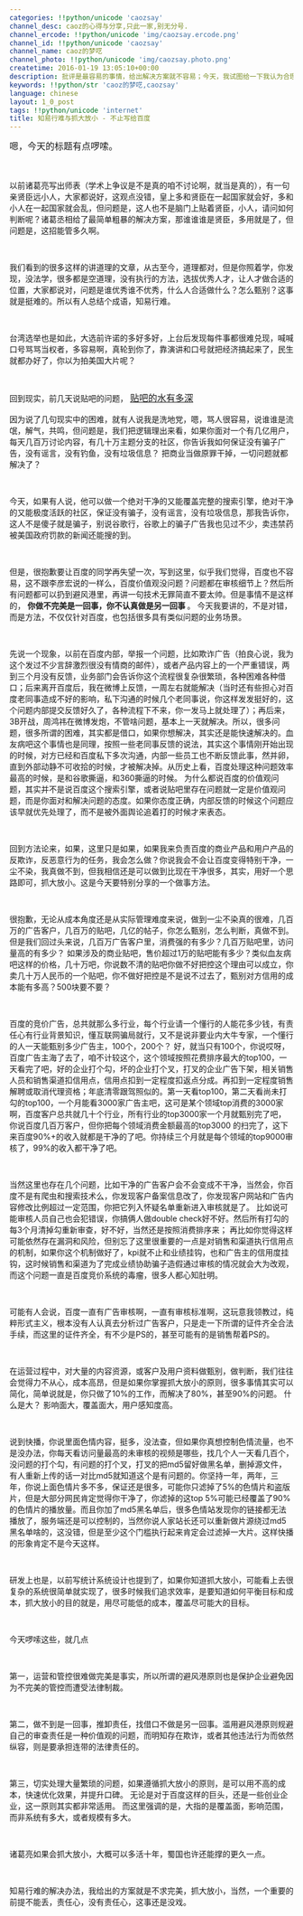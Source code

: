 ```yaml
---
categories: !!python/unicode 'caozsay'
channel_desc: caoz的心得与分享,只此一家,别无分号.
channel_ercode: !!python/unicode 'img/caozsay.ercode.png'
channel_id: !!python/unicode 'caozsay'
channel_name: caoz的梦呓
channel_photo: !!python/unicode 'img/caozsay.photo.png'
createtime: 2016-01-19 13:05:10+00:00
description: 批评是最容易的事情，给出解决方案就不容易；今天，我试图给一下我认为合理的解决方案。当然，你要批评，也很容易。
keywords: !!python/str 'caoz的梦呓,caozsay'
language: chinese
layout: 1_0_post
tags: !!python/unicode 'internet'
title: 知易行难与抓大放小 - 不止写给百度
---
```

<div class="rich_media_content" id="js_content">
<p>
<span style="font-size: 16px; line-height: 1.6;">
          嗯，今天的标题有点啰嗦。
         </span>
<br/>
</p>
<p>
<br/>
</p>
<p>
         以前诸葛亮写出师表（学术上争议是不是真的咱不讨论啊，就当是真的），有一句亲贤臣远小人，大家都说好，这观点没错，皇上多和贤臣在一起国家就会好，多和小人在一起国家就会乱，但问题是，这人也不是脑门上贴着贤臣，小人，请问如何判断呢？诸葛丞相给了最简单粗暴的解决方案，那谁谁谁是贤臣，多用就是了，但问题是，这招能管多久啊。
        </p>
<p>
<br/>
</p>
<p>
         我们看到的很多这样的讲道理的文章，从古至今，道理都对，但是你照着学，你发现，没法学，很多都是空道理，没有执行的方法，选拔优秀人才，让人才做合适的位置，大家都说对，问题是谁优秀谁不优秀，什么人合适做什么？怎么甄别？这事就是挺难的。所以有人总结个成语，知易行难。
        </p>
<p>
<br/>
</p>
<p>
         台湾选举也是如此，大选前许诺的多好多好，上台后发现每件事都很难兑现，喊喊口号骂骂当权者，多容易啊，真轮到你了，靠演讲和口号就把经济搞起来了，民生就都办好了，你以为拍美国大片呢？
        </p>
<p>
<br/>
</p>
<p>
         回到现实，前几天说贴吧的问题，
         <a data_ue_src="http://mp.weixin.qq.com/s?__biz=MzI0MjA1Mjg2Ng==&amp;mid=401273875&amp;idx=1&amp;sn=92a962dada6c1662dc8479caa7c1de79&amp;scene=21#wechat_redirect" href="http://mp.weixin.qq.com/s?__biz=MzI0MjA1Mjg2Ng==&amp;mid=401273875&amp;idx=1&amp;sn=92a962dada6c1662dc8479caa7c1de79&amp;scene=21#wechat_redirect" style="font-size: 16px; line-height: 1.6;" target="_blank">
          贴吧的水有多深
         </a>
</p>
<p>
         因为说了几句现实中的困难，就有人说我是洗地党，嗯，骂人很容易，说谁谁是流氓，解气，共鸣，但问题是，我们把逻辑理出来看，如果你面对一个有几亿用户，每天几百万讨论内容，有几十万主题分支的社区，你告诉我如何保证没有骗子广告，没有谣言，没有钓鱼，没有垃圾信息？ 把商业当做原罪干掉，一切问题就都解决了？
         <br/>
</p>
<p>
<br/>
</p>
<p>
         今天，如果有人说，他可以做一个绝对干净的又能覆盖完整的搜索引擎，绝对干净的又能极度活跃的社区，保证没有骗子，没有谣言，没有垃圾信息，那我告诉你，这人不是傻子就是骗子，别说谷歌行，谷歌上的骗子广告我也见过不少，卖违禁药被美国政府罚款的新闻还能搜的到。
        </p>
<p>
<br/>
</p>
<p>
         但是，很抱歉要让百度的同学再失望一次，写到这里，似乎我们觉得，百度也不容易，这不跟李彦宏说的一样么，百度价值观没问题？问题都在审核细节上？然后所有问题都可以扔到避风港里，再讲一句技术无罪简直不要太帅。但是事情不是这样的，
         <strong>
          你做不完美是一回事，你不认真做是另一回事
         </strong>
         。 今天我要讲的，不是对错，而是方法，不仅仅针对百度，也包括很多具有类似问题的业务场景。
        </p>
<p>
<br/>
</p>
<p>
         先说一个现象，以前在百度内部，举报一个问题，比如欺诈广告（拍良心说，我为这个发过不少言辞激烈很没有情商的邮件），或者产品内容上的一个严重错误，两到三个月没有反馈，业务部门会告诉你这个流程很复杂很繁琐，各种困难各种借口；后来离开百度后，我在微博上反馈，一周左右就能解决（当时还有些担心对百度老同事造成不好的影响，私下沟通的时候几个老同事说，你这样发发挺好的，这个问题内部提交反馈好久了，各种流程下不来，你一发马上就处理了）；再后来，3B开战，周鸿祎在微博发炮，不管啥问题，基本上一天就解决。所以，很多问题，很多所谓的困难，其实都是借口，如果你想解决，其实还是能快速解决的。血友病吧这个事情也是同理，按照一些老同事反馈的说法，其实这个事情刚开始出现的时候，对方已经和百度私下多次沟通，内部一些员工也不断反馈此事，然并卵，直到外部动静不可收拾的时候，才被解决掉。从历史上看，百度处理这种问题效率最高的时候，是和谷歌撕逼，和360撕逼的时候。 为什么都说百度的价值观问题，其实并不是说百度这个搜索引擎，或者说贴吧里存在问题就一定是价值观问题，而是你面对和解决问题的态度。如果你态度正确，内部反馈的时候这个问题应该早就优先处理了，而不是被外面舆论追着打的时候才来表态。
        </p>
<p>
<br/>
</p>
<p>
         回到方法论来，如果，这里只是如果，如果我来负责百度的商业产品和用户产品的反欺诈，反恶意行为的任务，我会怎么做？你说我会不会让百度变得特别干净，一尘不染，我真做不到，但我相信还是可以做到比现在干净很多，其实，用好一个思路即可，抓大放小。这是今天要特别分享的一个做事方法。
        </p>
<p>
<br/>
</p>
<p>
         很抱歉，无论从成本角度还是从实际管理难度来说，做到一尘不染真的很难，几百万的广告客户，几百万的贴吧，几亿的帖子，你怎么甄别，怎么判断，真做不到。但是我们回过头来说，几百万广告客户里，消费强的有多少？几百万贴吧里，访问量高的有多少？ 如果涉及的商业贴吧，售价超过1万的贴吧能有多少？类似血友病吧这样的价格，几十万吧，你说数不清的贴吧你做不好把控这个理由可以成立，你卖几十万人民币的一个贴吧，你不做好把控是不是说不过去了，甄别对方信用的成本能有多高？500块要不要？
        </p>
<p>
<br/>
</p>
<p>
         百度的竞价广告，总共就那么多行业，每个行业请一个懂行的人能花多少钱，有责任心有行业背景知识，懂互联网骗局就行，又不是说非要业内大牛专家，一个懂行的人一天能甄别多少广告主，100个，200个？ 好，就当只有100个，你说哎呀，百度广告主海了去了，咱不计较这个，这个领域按照花费排序最大的top100，一天看完了吧，好的企业打个勾，坏的企业打个叉，打叉的企业广告下架，相关销售人员和销售渠道扣信用点，信用点扣到一定程度扣返点分成。再扣到一定程度销售解聘或取消代理资格；年底清零跟驾照似的。第一天看top100，第二天看尚未打勾的top100，一个月能看3000家广告主吧，这可是某个领域top消费的3000家啊，百度客户总共就几十个行业，所有行业的top3000家一个月就甄别完了吧，你说百度几百万客户，但你把每个领域消费金额最高的top3000 的扫完了，这下来百度90%+的收入就都是干净的了吧。你持续三个月就是每个领域的top9000审核了，99%的收入都干净了吧。
        </p>
<p>
<br/>
</p>
<p>
         当然这里也存在几个问题，比如干净的广告客户会不会变成不干净，当然会，你百度不是有爬虫和搜索技术么，你发现客户备案信息改了，你发现客户网站和广告内容修改比例超过一定范围，你把它列入怀疑名单重新进入审核就是了。 比如说可能审核人员自己也会犯错误，你搞俩人做double check好不好。然后所有打勾的每3个月清掉勾重新审查，好不好，当然还是按照消费排序来； 再比如你觉得这样可能依然存在漏洞和风险，但别忘了这里很重要的一点是对销售和渠道执行信用点的机制，如果你这个机制做好了，kpi就不止和业绩挂钩，也和广告主的信用度挂钩，这时候销售和渠道为了完成业绩协助骗子造假通过审核的情况就会大为改观，而这个问题一直是百度竞价系统的毒瘤，很多人都心知肚明。
        </p>
<p>
<br/>
</p>
<p>
         可能有人会说，百度一直有广告审核啊，一直有审核标准啊，这玩意我领教过，纯粹形式主义，根本没有人认真去分析过广告客户，只是走一下所谓的证件齐全合法手续，而这里的证件齐全，有不少是PS的，甚至可能有的是销售帮着PS的。
        </p>
<p>
<br/>
</p>
<p>
         在运营过程中，对大量的内容资源，或客户及用户资料做甄别，做判断，我们往往会觉得力不从心，成本高昂，但是如果你掌握抓大放小的原则，很多事情其实可以简化，简单说就是，你只做了10%的工作，而解决了80%，甚至90%的问题。 什么是大？ 影响面大，覆盖面大，用户感知度高。
        </p>
<p>
<br/>
</p>
<p>
         说到快播，你说里面色情内容，挺多，没法查，但如果你真想控制色情流量，也不是没办法，你每天看访问量最高的未审核的视频是哪些，找几个人一天看几百个，没问题的打个勾，有问题的打个叉，打叉的把md5留好做黑名单，删掉源文件，有人重新上传的话一对比md5就知道这个是有问题的。你坚持一年，两年，三年，你说上面色情片多不多，保证还是很多，可能你只滤掉了5%的色情片和盗版片，但是大部分网民肯定觉得你干净了，你滤掉的这top 5%可能已经覆盖了90%的色情片的播放量。而且你加了md5黑名单后，很多色情站发现你的链接都无法播放了，服务端还是可以控制的，当然你说人家站长还可以重新做片源绕过md5黑名单啥的，这没错，但是至少这个门槛执行起来肯定会过滤掉一大片。这样快播的形象肯定不是今天这样。
         <br/>
</p>
<p>
<br/>
</p>
<p>
         研发上也是，以前写统计系统设计也提到了，如果你知道抓大放小，可能看上去很复杂的系统很简单就实现了，很多时候我们追求效率，是要知道如何平衡目标和成本，抓大放小的目的就是，用尽可能低的成本，覆盖尽可能大的目标。
        </p>
<p>
<br/>
</p>
<p>
         今天啰嗦这些，就几点
        </p>
<p>
<br/>
</p>
<p>
         第一，运营和管控很难做完美是事实，所以所谓的避风港原则也是保护企业避免因为不完美的管控而遭受法律制裁。
        </p>
<p>
<br/>
</p>
<p>
         第二，做不到是一回事，推卸责任，找借口不做是另一回事。滥用避风港原则规避自己的审查责任是一种价值观的问题，而明知存在欺诈，或者其他违法行为而依然纵容，则是要承担连带的法律责任的。
        </p>
<p>
<br/>
</p>
<p>
         第三，切实处理大量繁琐的问题，如果遵循抓大放小的原则，是可以用不高的成本，快速优化效果，并提升口碑。 无论是对于百度这样的巨头，还是一些创业企业，这一原则其实都非常适用。 而这里强调的是，大指的是覆盖面，影响范围，而非系统有多大，或者规模有多大。
        </p>
<p>
<br/>
</p>
<p>
         诸葛亮如果会抓大放小，大概可以多活十年，蜀国也许还能撑的更久一点。
        </p>
<p>
<br/>
</p>
<p>
         知易行难的解决办法，我给出的方案就是不求完美，抓大放小，当然，一个重要的前提不能丢，责任心，没有责任心，这事还是没戏。
        </p>
<p>
<br/>
</p>
<p>
<br/>
</p>
<p>
<br/>
</p>
</div>